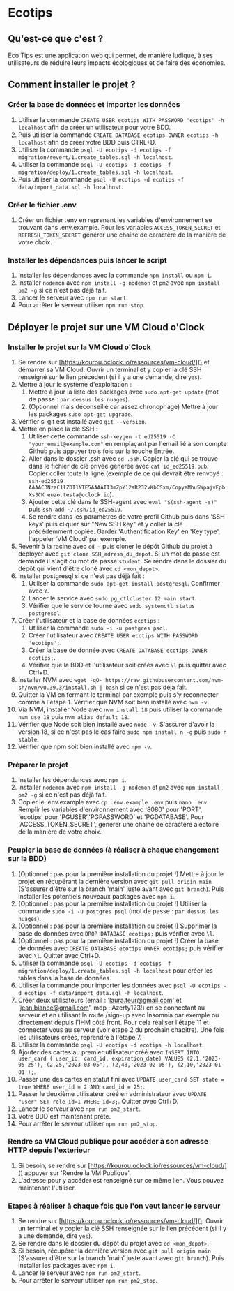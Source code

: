 # Ecotips

## Qu'est-ce que c'est ?
Eco Tips est une application web qui permet, de manière ludique, à ses utilisateurs de réduire leurs impacts écologiques et de faire des économies. 

## Comment installer le projet ?

### Créer la base de données et importer les données

1. Utiliser la commande `CREATE USER ecotips WITH PASSWORD 'ecotips' -h localhost` afin de créer un utilisateur pour votre BDD.
2. Puis utiliser la commande `CREATE DATABASE ecotips OWNER ecotips -h localhost` afin de créer votre BDD puis CTRL+D.
3. Utiliser la commande `psql -U ecotips -d ecotips -f migration/revert/1.create_tables.sql -h localhost`.
4. Utiliser la commande `psql -U ecotips -d ecotips -f migration/deploy/1.create_tables.sql -h localhost`.
5. Puis utiliser la commande `psql -U ecotips -d ecotips -f data/import_data.sql -h localhost`.

### Créer le fichier .env

1. Créer un fichier .env en reprenant les variables d'environnement se trouvant dans .env.example. Pour les variables `ACCESS_TOKEN_SECRET` et `REFRESH_TOKEN_SECRET` générer une chaîne de caractère de la manière de votre choix.

### Installer les dépendances puis lancer le script

1. Installer les dépendances avec la commande `npm install` ou `npm i`.
2. Installer `nodemon` avec `npm install -g nodemon` et `pm2` avec `npm install pm2 -g` si ce n'est pas déjà fait.
3. Lancer le serveur avec `npm run start`.
4. Pour arrêter le serveur utiliser `npm run stop`.

## Déployer le projet sur une VM Cloud o'Clock

### Installer le projet sur la VM Cloud o'Clock

1. Se rendre sur [https://kourou.oclock.io/ressources/vm-cloud/]() et démarrer sa VM Cloud. Ouvrir un terminal et y copier la clé SSH renseigné sur le lien précédent (si il y a une demande, dire `yes`).
2. Mettre à jour le système d'exploitation :
   1. Mettre à jour la liste des packages avec `sudo apt-get update` (mot de passe : `par dessus les nuages`).
   2. (Optionnel mais déconseillé car assez chronophage) Mettre à jour les packages `sudo apt-get upgrade`.
3. Vérifier si git est installé avec `git --version`.
4. Mettre en place la clé SSH :
   1. Utiliser cette commande `ssh-keygen -t ed25519 -C "your_email@example.com"` en remplaçant par l'email lié à son compte Github puis appuyer trois fois sur la touche Entrée.
   2. Aller dans le dossier .ssh avec `cd .ssh`. Copier la clé qui se trouve dans le fichier de clé privée générée avec `cat id_ed25519.pub`. Copier coller toute la ligne (exemple de ce qui devrait être renvoyé : `ssh-ed25519 AAAAC3NzaC1lZDI1NTE5AAAAII3mZpY12sR232vKbCSxm/CopyaMhu5WpajvEpbXs3CK enzo.testa@oclock.io`).
   3. Ajouter cette clé dans le SSH-agent avec `eval "$(ssh-agent -s)"` puis `ssh-add ~/.ssh/id_ed25519`.
   4. Se rendre dans les paramètres de votre profil Github puis dans 'SSH keys' puis cliquer sur "New SSH key" et y coller la clé précédemment copiée. Garder 'Authentification Key' en 'Key type', l'appeler 'VM Cloud' par exemple.
5. Revenir à la racine avec `cd ~` puis cloner le dépôt Github du projet à déployer avec `git clone SSH_adress_du_depot`. Si un mot de passe est demandé il s'agit du mot de passe `student`. Se rendre dans le dossier du dépôt qui vient d'être cloné avec `cd <mon_depot>`.
6. Installer postgresql si ce n'est pas déjà fait :
   1. Utiliser la commande `sudo apt-get install postgresql`. Confirmer avec `Y`.
   2. Lancer le service avec `sudo pg_ctlcluster 12 main start`.
   3. Vérifier que le service tourne avec `sudo systemctl status postgresql`.
7. Créer l'utilisateur et la base de données `ecotips` :
   1. Utiliser la commande `sudo -i -u postgres psql`.
   2. Créer l'utilisateur avec `CREATE USER ecotips WITH PASSWORD 'ecotips';`.
   3. Créer la base de donnée avec `CREATE DATABASE ecotips OWNER ecotips;`.
   4. Vérifier que la BDD et l'utilisateur soit créés avec `\l` puis quitter avec Ctrl+D.
8. Installer NVM avec `wget -qO- https://raw.githubusercontent.com/nvm-sh/nvm/v0.39.3/install.sh | bash` si ce n'est pas déjà fait.
9. Quitter la VM en fermant le terminal par exemple puis s'y reconnecter comme à l'étape 1. Vérifier que NVM soit bien installé avec `nvm -v`.
10. Via NVM, installer Node avec `nvm install 18` puis utiliser la commande `nvm use 18` puis `nvm alias default 18`.
11. Vérifier que Node soit bien installé avec `node -v`. S'assurer d'avoir la version 18, si ce n'est pas le cas faire `sudo npm install n -g` puis `sudo n stable`.
12. Vérifier que npm soit bien installé avec `npm -v`.

### Préparer le projet 

1. Installer les dépendances avec `npm i`. 
2. Installer `nodemon` avec `npm install -g nodemon` et `pm2` avec `npm install pm2 -g` si ce n'est pas déjà fait.
3. Copier le .env.example avec `cp .env.example .env` puis `nano .env`. Remplir les variables d'environnement avec '8080' pour 'PORT', 'ecotips' pour 'PGUSER','PGPASSWORD' et 'PGDATABASE'. Pour 'ACCESS_TOKEN_SECRET', générer une chaîne de caractère aléatoire de la manière de votre choix.

### Peupler la base de données (à réaliser à chaque changement sur la BDD)

1. (Optionnel : pas pour la première installation du projet !) Mettre à jour le projet en récupérant la dernière version avec `git pull origin main` (S'assurer d'être sur la branch 'main' juste avant avec `git branch`). Puis installer les potentiels nouveaux packages avec `npm i`.
2. (Optionnel : pas pour la première installation du projet !) Utiliser la commande `sudo -i -u postgres psql` (mot de passe : `par dessus les nuages`).
3. (Optionnel : pas pour la première installation du projet !) Supprimer la base de données avec `DROP DATABASE ecotips;` puis vérifier avec `\l`.
4. (Optionnel : pas pour la première installation du projet !) Créer la base de données avec `CREATE DATABASE ecotips OWNER ecotips;` puis vérifier avec `\l`. Quitter avec Ctrl+D.
5. Utiliser la commande `psql -U ecotips -d ecotips -f migration/deploy/1.create_tables.sql -h localhost` pour créer les tables dans la base de données.
6. Utiliser la commande pour importer les données avec `psql -U ecotips -d ecotips -f data/import_data.sql -h localhost`.
7. Créer deux utilisateurs (email : 'laura.teur@gmail.com' et 'jean.biance@gmail.com', mdp : Azerty123!) en se connectant au serveur et en utilisant la route /sign-up avec Insomnia par exemple ou directement depuis l'IHM côté front. Pour cela réaliser l'étape 11 et connecter vous au serveur (voir étape 2 du prochain chapitre). Une fois les utilisateurs créés, reprendre à l'étape 7.
8. Utiliser la commande `psql -U ecotips -d ecotips -h localhost`.
9. Ajouter des cartes au premier utilisateur créé avec `INSERT INTO user_card ( user_id, card_id, expiration_date) VALUES (2,1,'2023-05-25'), (2,25,'2023-03-05'), (2,48,'2023-02-05'), (2,10,'2023-01-01');`.
10. Passer une des cartes en statut fini avec `UPDATE user_card SET state = true WHERE user_id = 2 AND card_id = 25;`.
11. Passer le deuxième utilisateur créé en administrateur avec `UPDATE "user" SET role_id=1 WHERE id=3;`. Quitter avec Ctrl+D.
12. Lancer le serveur avec `npm run pm2_start`.
13. Votre BDD est maintenant prête.
14. Pour arrêter le serveur utiliser `npm run pm2_stop`.

### Rendre sa VM Cloud publique pour accéder à son adresse HTTP depuis l'exterieur

1. Si besoin, se rendre sur [https://kourou.oclock.io/ressources/vm-cloud/]() appuyer sur 'Rendre la VM Publique'.
2. L'adresse pour y accéder est renseigné sur ce même lien. Vous pouvez maintenant l'utiliser.

### Etapes à réaliser à chaque fois que l'on veut lancer le serveur

1. Se rendre sur [https://kourou.oclock.io/ressources/vm-cloud/](). Ouvrir un terminal et y copier la clé SSH renseignée sur le lien précédent (si il y a une demande, dire `yes`).
2. Se rendre dans le dossier du dépôt du projet avec `cd <mon_depot>`.
3. Si besoin, récupérer la dernière version avec `git pull origin main` (S'assurer d'être sur la branch 'main' juste avant avec `git branch`). Puis installer les packages avec `npm i`.
4. Lancer le serveur avec `npm run pm2_start`.
5. Pour arrêter le serveur utiliser `npm run pm2_stop`.
